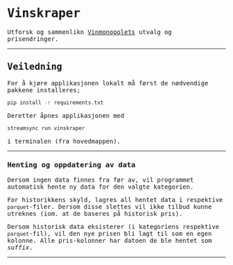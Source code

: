 <body style="font-family:monospace;">

# Vinskraper

Utforsk og sammenlikn [Vinmonopolets](vinmonopolet.no) utvalg og prisendringer.

---

## Veiledning

For å kjøre applikasjonen lokalt må først de nødvendige pakkene installeres;

```bash
pip install -r requirements.txt
```

Deretter åpnes applikasjonen med

```bash
streamsync run vinskraper
```

i terminalen (fra hovedmappen).

---

### Henting og oppdatering av data

Dersom ingen data finnes fra før av, vil programmet automatisk hente ny data for den valgte 
kategorien. 

For historikkens skyld, lagres all hentet data i respektive `parquet`-filer. Dersom disse 
slettes vil ikke tilbud kunne utreknes (iom. at de baseres på historisk pris).

Dersom historisk data eksisterer (i kategoriens respektive `parquet`-fil), vil den nye prisen 
bli lagt til som en egen kolonne. Alle pris-kolonner har datoen de ble hentet som _suffix_.

---

</body>